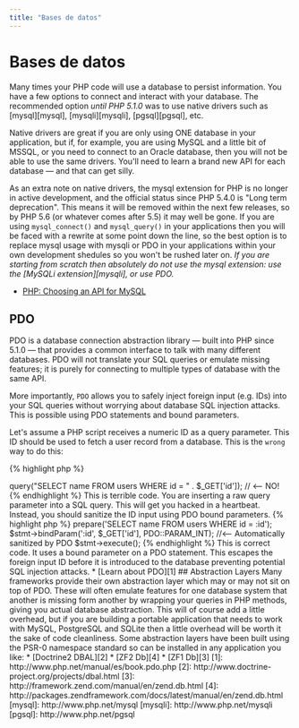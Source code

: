 ```yaml
---
title: "Bases de datos"
---
```

# Bases de datos

Many times your PHP code will use a database to persist information. You have a few options to connect and interact
with your database. The recommended option _until PHP 5.1.0_ was to use native drivers such as [mysql][mysql], [mysqli][mysqli], [pgsql][pgsql], etc.

Native drivers are great if you are only using ONE database in your application, but if, for example, you are using MySQL and a little bit of MSSQL,
or you need to connect to an Oracle database, then you will not be able to use the same drivers. You'll need to learn a brand new API for each
database &mdash; and that can get silly.

As an extra note on native drivers, the mysql extension for PHP is no longer in active development, and the official status since PHP 5.4.0 is
"Long term deprecation". This means it will be removed within the next few releases, so by PHP 5.6 (or whatever comes after 5.5) it may well be gone. If you are using `mysql_connect()` and `mysql_query()` in your applications then you will be faced with a rewrite at some point down the
line, so the best option is to replace mysql usage with mysqli or PDO in your applications within your own development shedules so you won't
be rushed later on. _If you are starting from scratch then absolutely do not use the mysql extension: use the [MySQLi extension][mysqli], or use PDO._

* [PHP: Choosing an API for MySQL](http://php.net/manual/en/mysqlinfo.api.choosing.php)

## PDO

PDO is a database connection abstraction library &mdash;  built into PHP since 5.1.0 &mdash; that provides a common interface to talk with
many different databases. PDO will not translate your SQL queries or emulate missing features; it is purely for connecting to multiple types
of database with the same API.

More importantly, `PDO` allows you to safely inject foreign input (e.g. IDs) into your SQL queries without worrying about database SQL injection attacks.
This is possible using PDO statements and bound parameters.

Let's assume a PHP script receives a numeric ID as a query parameter. This ID should be used to fetch a user record from a database. This is the `wrong`
way to do this:

{% highlight php %}
<?php
$pdo = new PDO('sqlite:users.db');
$pdo->query("SELECT name FROM users WHERE id = " . $_GET['id']); // <-- NO!
{% endhighlight %}

This is terrible code. You are inserting a raw query parameter into a SQL query. This will get you hacked in a heartbeat. Instead,
you should sanitize the ID input using PDO bound parameters.

{% highlight php %}
<?php
$pdo = new PDO('sqlite:users.db');
$stmt = $pdo->prepare('SELECT name FROM users WHERE id = :id');
$stmt->bindParam(':id', $_GET['id'], PDO::PARAM_INT); //<-- Automatically sanitized by PDO
$stmt->execute();
{% endhighlight %}

This is correct code. It uses a bound parameter on a PDO statement. This escapes the foreign input ID before it is introduced to the
database preventing potential SQL injection attacks.

* [Learn about PDO][1]

## Abstraction Layers

Many frameworks provide their own abstraction layer which may or may not sit on top of PDO.  These will often emulate features for
one database system that another is missing form another by wrapping your queries in PHP methods, giving you actual database abstraction.
This will of course add a little overhead, but if you are building a portable application that needs to work with MySQL, PostgreSQL and
SQLite then a little overhead will be worth it the sake of code cleanliness.

Some abstraction layers have been built using the PSR-0 namespace standard so can be installed in any application you like:

* [Doctrine2 DBAL][2]
* [ZF2 Db][4]
* [ZF1 Db][3]

[1]: http://www.php.net/manual/es/book.pdo.php
[2]: http://www.doctrine-project.org/projects/dbal.html
[3]: http://framework.zend.com/manual/en/zend.db.html
[4]: http://packages.zendframework.com/docs/latest/manual/en/zend.db.html

[mysql]: http://www.php.net/mysql
[mysqli]: http://www.php.net/mysqli
[pgsql]: http://www.php.net/pgsql